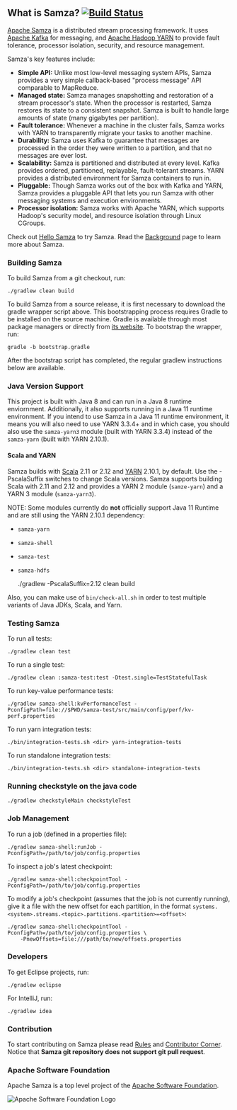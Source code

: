 ## What is Samza?  [![Build Status](https://travis-ci.org/apache/samza.svg?branch=master)](https://travis-ci.org/apache/samza)

[Apache Samza](http://samza.apache.org/) is a distributed stream processing framework. It uses [Apache Kafka](http://kafka.apache.org) for messaging, and [Apache Hadoop YARN](http://hadoop.apache.org/docs/current/hadoop-yarn/hadoop-yarn-site/YARN.html) to provide fault tolerance, processor isolation, security, and resource management.

Samza's key features include:

* **Simple API:** Unlike most low-level messaging system APIs, Samza provides a very simple callback-based "process message" API comparable to MapReduce.
* **Managed state:** Samza manages snapshotting and restoration of a stream processor's state. When the processor is restarted, Samza restores its state to a consistent snapshot. Samza is built to handle large amounts of state (many gigabytes per partition).
* **Fault tolerance:** Whenever a machine in the cluster fails, Samza works with YARN to transparently migrate your tasks to another machine.
* **Durability:** Samza uses Kafka to guarantee that messages are processed in the order they were written to a partition, and that no messages are ever lost.
* **Scalability:** Samza is partitioned and distributed at every level. Kafka provides ordered, partitioned, replayable, fault-tolerant streams. YARN provides a distributed environment for Samza containers to run in.
* **Pluggable:** Though Samza works out of the box with Kafka and YARN, Samza provides a pluggable API that lets you run Samza with other messaging systems and execution environments.
* **Processor isolation:** Samza works with Apache YARN, which supports Hadoop's security model, and resource isolation through Linux CGroups.

Check out [Hello Samza](https://samza.apache.org/startup/hello-samza/latest/) to try Samza. Read the [Background](https://samza.apache.org/learn/documentation/latest/introduction/background.html) page to learn more about Samza.

### Building Samza

To build Samza from a git checkout, run:

    ./gradlew clean build

To build Samza from a source release, it is first necessary to download the gradle wrapper script above. This bootstrapping process requires Gradle to be installed on the source machine.  Gradle is available through most package managers or directly from [its website](http://www.gradle.org/).  To bootstrap the wrapper, run:

    gradle -b bootstrap.gradle

After the bootstrap script has completed, the regular gradlew instructions below are available.

### Java Version Support

This project is built with Java 8 and can run in a Java 8 runtime enviornment. Additionally, it also supports running in a Java 11 runtime environment. 
If you intend to use Samza in a Java 11 runtime environment, it means you will also need to use YARN 3.3.4+ and in which case, you should also use 
the `samza-yarn3` module (built with YARN 3.3.4) instead of the `samza-yarn` (built with YARN 2.10.1). 

#### Scala and YARN

Samza builds with [Scala](http://www.scala-lang.org/) 2.11 or 2.12 and [YARN](http://hadoop.apache.org/docs/current/hadoop-yarn/hadoop-yarn-site/YARN.html) 2.10.1, by default. 
Use the -PscalaSuffix switches to change Scala versions. Samza supports building Scala with 2.11 and 2.12 and provides a YARN 2 module (`samze-yarn`) and a YARN 3 module (`samza-yarn3`).

NOTE: Some modules currently do **not** officially support Java 11 Runtime and are still using the YARN 2.10.1 dependency:
* `samza-yarn`
* `samza-shell`
* `samza-test`
* `samza-hdfs`


    ./gradlew -PscalaSuffix=2.12 clean build 

Also, you can make use of `bin/check-all.sh` in order to test multiple variants of Java JDKs, Scala, and Yarn.

### Testing Samza

To run all tests:

    ./gradlew clean test

To run a single test:

    ./gradlew clean :samza-test:test -Dtest.single=TestStatefulTask

To run key-value performance tests:

    ./gradlew samza-shell:kvPerformanceTest -PconfigPath=file://$PWD/samza-test/src/main/config/perf/kv-perf.properties

To run yarn integration tests:

    ./bin/integration-tests.sh <dir> yarn-integration-tests

To run standalone integration tests:

    ./bin/integration-tests.sh <dir> standalone-integration-tests

### Running checkstyle on the java code ###

    ./gradlew checkstyleMain checkstyleTest

### Job Management

To run a job (defined in a properties file):

    ./gradlew samza-shell:runJob -PconfigPath=/path/to/job/config.properties

To inspect a job's latest checkpoint:

    ./gradlew samza-shell:checkpointTool -PconfigPath=/path/to/job/config.properties

To modify a job's checkpoint (assumes that the job is not currently running), give it a file with the new offset for each partition, in the format `systems.<system>.streams.<topic>.partitions.<partition>=<offset>`:

    ./gradlew samza-shell:checkpointTool -PconfigPath=/path/to/job/config.properties \
        -PnewOffsets=file:///path/to/new/offsets.properties

### Developers

To get Eclipse projects, run:

    ./gradlew eclipse

For IntelliJ, run:

    ./gradlew idea

### Contribution

To start contributing on Samza please read [Rules](http://samza.apache.org/contribute/rules.html) and [Contributor Corner](https://cwiki.apache.org/confluence/display/SAMZA/Contributor%27s+Corner). Notice that **Samza git repository does not support git pull request**.

### Apache Software Foundation

Apache Samza is a top level project of the [Apache Software Foundation](http://www.apache.org/).

![Apache Software Foundation Logo](http://www.apache.org/images/feather.gif)
